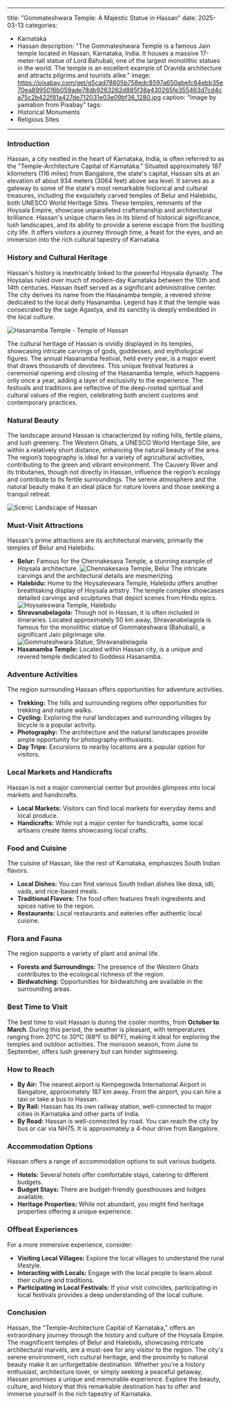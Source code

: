 
---
title: "Gommateshwara Temple: A Majestic Statue in Hassan"
date: 2025-03-13
categories:
  - Karnataka
  - Hassan
description: "The Gommateshwara Temple is a famous Jain temple located in Hassan, Karnataka, India. It houses a massive 17-meter-tall statue of Lord Bahubali, one of the largest monolithic statues in the world. The temple is an excellent example of Dravida architecture and attracts pilgrims and tourists alike."
image: https://pixabay.com/get/g5cad78805b758edc8597a650abefc64ebb35e70ea8995016b059ade78db9263262d885f38a430265fe355463d7cd4ca75c2b422f81a427de712031e03e09bf36_1280.jpg
caption: "Image by yamabon from Pixabay"
tags: 
  - Historical Monuments
  - Religious Sites
---


### **Introduction**

Hassan, a city nestled in the heart of Karnataka, India, is often referred to as the "Temple-Architecture Capital of Karnataka." Situated approximately 187 kilometers (116 miles) from Bangalore, the state's capital, Hassan sits at an elevation of about 934 meters (3064 feet) above sea level. It serves as a gateway to some of the state's most remarkable historical and cultural treasures, including the exquisitely carved temples of Belur and Halebidu, both UNESCO World Heritage Sites. These temples, remnants of the Hoysala Empire, showcase unparalleled craftsmanship and architectural brilliance. Hassan's unique charm lies in its blend of historical significance, lush landscapes, and its ability to provide a serene escape from the bustling city life. It offers visitors a journey through time, a feast for the eyes, and an immersion into the rich cultural tapestry of Karnataka.

### **History and Cultural Heritage**

Hassan's history is inextricably linked to the powerful Hoysala dynasty. The Hoysalas ruled over much of modern-day Karnataka between the 10th and 14th centuries. Hassan itself served as a significant administrative center. The city derives its name from the Hasanamba temple, a revered shrine dedicated to the local deity Hasanamba. Legend has it that the temple was consecrated by the sage Agastya, and its sanctity is deeply embedded in the local culture.

<img src="placeholder_image_hasanamba_temple.jpg" alt="Hasanamba Temple - Temple of Hassan">

The cultural heritage of Hassan is vividly displayed in its temples, showcasing intricate carvings of gods, goddesses, and mythological figures. The annual Hasanamba festival, held every year, is a major event that draws thousands of devotees. This unique festival features a ceremonial opening and closing of the Hasanamba temple, which happens only once a year, adding a layer of exclusivity to the experience. The festivals and traditions are reflective of the deep-rooted spiritual and cultural values of the region, celebrating both ancient customs and contemporary practices.

### **Natural Beauty**

The landscape around Hassan is characterized by rolling hills, fertile plains, and lush greenery. The Western Ghats, a UNESCO World Heritage Site, are within a relatively short distance, enhancing the natural beauty of the area. The region’s topography is ideal for a variety of agricultural activities, contributing to the green and vibrant environment. The Cauvery River and its tributaries, though not directly in Hassan, influence the region’s ecology and contribute to its fertile surroundings. The serene atmosphere and the natural beauty make it an ideal place for nature lovers and those seeking a tranquil retreat.

<img src="placeholder_image_scenic_landscape_hassan.jpg" alt="Scenic Landscape of Hassan">

### **Must-Visit Attractions**

Hassan's prime attractions are its architectural marvels, primarily the temples of Belur and Halebidu.

*   **Belur:** Famous for the Chennakesava Temple, a stunning example of Hoysala architecture. <img src="placeholder_image_chennakesava_temple_belur.jpg" alt="Chennakesava Temple, Belur"> The intricate carvings and the architectural details are mesmerizing.
*   **Halebidu:** Home to the Hoysaleswara Temple, Halebidu offers another breathtaking display of Hoysala artistry. The temple complex showcases detailed carvings and sculptures that depict scenes from Hindu epics. <img src="placeholder_image_hoysaleswara_temple_halebidu.jpg" alt="Hoysaleswara Temple, Halebidu">
*   **Shravanabelagola:** Though not in Hassan, it is often included in itineraries. Located approximately 50 km away, Shravanabelagola is famous for the monolithic statue of Gommateshwara (Bahubali), a significant Jain pilgrimage site. <img src="placeholder_image_gommateshwara_shravanabelagola.jpg" alt="Gommateshwara Statue, Shravanabelagola">
*   **Hasanamba Temple:** Located within Hassan city, is a unique and revered temple dedicated to Goddess Hasanamba.

### **Adventure Activities**

The region surrounding Hassan offers opportunities for adventure activities.

*   **Trekking:** The hills and surrounding regions offer opportunities for trekking and nature walks.
*   **Cycling:** Exploring the rural landscapes and surrounding villages by bicycle is a popular activity.
*   **Photography:** The architecture and the natural landscapes provide ample opportunity for photography enthusiasts.
*   **Day Trips:** Excursions to nearby locations are a popular option for visitors.

### **Local Markets and Handicrafts**

Hassan is not a major commercial center but provides glimpses into local markets and handicrafts.

*   **Local Markets:** Visitors can find local markets for everyday items and local produce.
*   **Handicrafts:** While not a major center for handicrafts, some local artisans create items showcasing local crafts.

### **Food and Cuisine**

The cuisine of Hassan, like the rest of Karnataka, emphasizes South Indian flavors.

*   **Local Dishes:** You can find various South Indian dishes like dosa, idli, vada, and rice-based meals.
*   **Traditional Flavors:** The food often features fresh ingredients and spices native to the region.
*   **Restaurants:** Local restaurants and eateries offer authentic local cuisine.

### **Flora and Fauna**

The region supports a variety of plant and animal life.

*   **Forests and Surroundings:** The presence of the Western Ghats contributes to the ecological richness of the region.
*   **Birdwatching:** Opportunities for birdwatching are available in the surrounding areas.

### **Best Time to Visit**

The best time to visit Hassan is during the cooler months, from **October to March**. During this period, the weather is pleasant, with temperatures ranging from 20°C to 30°C (68°F to 86°F), making it ideal for exploring the temples and outdoor activities. The monsoon season, from June to September, offers lush greenery but can hinder sightseeing.

### **How to Reach**

*   **By Air:** The nearest airport is Kempegowda International Airport in Bangalore, approximately 187 km away. From the airport, you can hire a taxi or take a bus to Hassan.
*   **By Rail:** Hassan has its own railway station, well-connected to major cities in Karnataka and other parts of India.
*   **By Road:** Hassan is well-connected by road. You can reach the city by bus or car via NH75. It is approximately a 4-hour drive from Bangalore.

### **Accommodation Options**

Hassan offers a range of accommodation options to suit various budgets.

*   **Hotels:** Several hotels offer comfortable stays, catering to different budgets.
*   **Budget Stays:** There are budget-friendly guesthouses and lodges available.
*   **Heritage Properties:** While not abundant, you might find heritage properties offering a unique experience.

### **Offbeat Experiences**

For a more immersive experience, consider:

*   **Visiting Local Villages:** Explore the local villages to understand the rural lifestyle.
*   **Interacting with Locals:** Engage with the local people to learn about their culture and traditions.
*   **Participating in Local Festivals:** If your visit coincides, participating in local festivals provides a deep understanding of the local culture.

### **Conclusion**

Hassan, the "Temple-Architecture Capital of Karnataka," offers an extraordinary journey through the history and culture of the Hoysala Empire. The magnificent temples of Belur and Halebidu, showcasing intricate architectural marvels, are a must-see for any visitor to the region. The city's serene environment, rich cultural heritage, and the proximity to natural beauty make it an unforgettable destination. Whether you're a history enthusiast, architecture lover, or simply seeking a peaceful getaway, Hassan promises a unique and memorable experience. Explore the beauty, culture, and history that this remarkable destination has to offer and immerse yourself in the rich tapestry of Karnataka.


